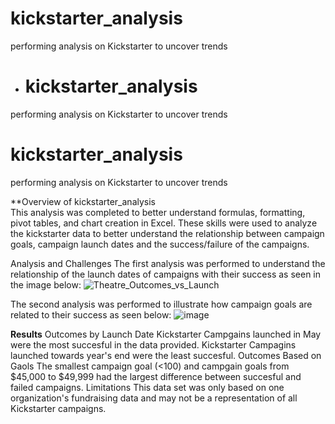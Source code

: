 # kickstarter_analysis
 performing analysis on Kickstarter to uncover trends

* # kickstarter_analysis
 performing analysis on Kickstarter to uncover trends

 # kickstarter_analysis
 performing analysis on Kickstarter to uncover trends

**Overview of kickstarter_analysis\
	This analysis was completed to better understand formulas, formatting,  pivot tables, and chart creation in Excel. These skills were used to analyze the kickstarter data to better understand the relationship between campaign goals, campaign launch dates and the success/failure of the campaigns. 

Analysis and Challenges
	The first analysis was performed to understand the relationship of the launch dates of campaigns with their success as seen in the image below: 
![Theatre_Outcomes_vs_Launch](https://user-images.githubusercontent.com/107070895/174225546-bfed8ef9-845c-44a7-84dc-38d502823115.png)
 

The second analysis was performed to illustrate how campaign goals are related to their success as seen below: 
 ![image](https://user-images.githubusercontent.com/107070895/174224619-4ca5fb49-c7ae-425a-8e65-0ee4db6cff36.png)

**Results**
 Outcomes by Launch Date
  Kickstarter Campgains launched in May were the most succesful in the data provided. Kickstarter Campagins launched towards year's end were the least succesful. 
  Outcomes Based on Gaols
   The smallest campaign goal (<100) and campgain goals from $45,000 to $49,999 had the largest difference between succesful and failed campaigns. 
   Limitations
    This data set was only based on one organization's fundraising data and may not be a representation of all Kickstarter campaigns. 
